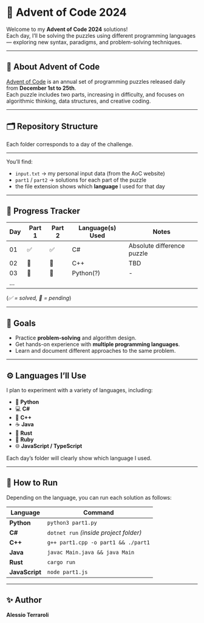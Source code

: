 # 🎄 Advent of Code 2024

Welcome to my **Advent of Code 2024** solutions!  
Each day, I’ll be solving the puzzles using different programming languages — exploring new syntax, paradigms, and problem-solving techniques.

---

## 🧠 About Advent of Code
[Advent of Code](https://adventofcode.com/2024) is an annual set of programming puzzles released daily from **December 1st to 25th**.  
Each puzzle includes two parts, increasing in difficulty, and focuses on algorithmic thinking, data structures, and creative coding.

---

## 🗂️ Repository Structure
Each folder corresponds to a day of the challenge.

---


You’ll find:
- `input.txt` → my personal input data (from the AoC website)  
- `part1` / `part2` → solutions for each part of the puzzle  
- the file extension shows which **language** I used for that day  

---

## 🚀 Progress Tracker

| Day | Part 1 | Part 2 | Language(s) Used | Notes |
|-----|---------|---------|------------------|--------|
| 01 | ✅ | ✅ | C# | Absolute difference puzzle |
| 02 | 🔲 | 🔲 | C++ | TBD |
| 03 | 🔲 | 🔲 | Python(?) | - |
| … |  |  |  |  |

(*✅ = solved, 🔲 = pending*)

---

## 🧩 Goals
- Practice **problem-solving** and algorithm design.  
- Get hands-on experience with **multiple programming languages**.  
- Learn and document different approaches to the same problem.

---

## ⚙️ Languages I’ll Use
I plan to experiment with a variety of languages, including:
- 🐍 **Python**
- 💻 **C#**
- 🧠 **C++**
- ☕ **Java**
- 🦀 **Rust**
- 💎 **Ruby**
- 🌐 **JavaScript / TypeScript**

Each day’s folder will clearly show which language I used.

---

## 🏁 How to Run
Depending on the language, you can run each solution as follows:

| Language | Command |
|-----------|----------|
| **Python** | `python3 part1.py` |
| **C#** | `dotnet run` *(inside project folder)* |
| **C++** | `g++ part1.cpp -o part1 && ./part1` |
| **Java** | `javac Main.java && java Main` |
| **Rust** | `cargo run` |
| **JavaScript** | `node part1.js` |

---

## ✨ Author
**Alessio Terraroli**  
